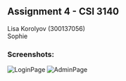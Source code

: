 ## Assignment 4 - CSI 3140

Lisa Korolyov (300137056) \
Sophie 

### Screenshots: 
![LoginPage]()
![AdminPage]()
